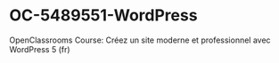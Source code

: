 # OC-5489551-WordPress
OpenClassrooms Course: Créez un site moderne et professionnel avec WordPress 5 (fr)
